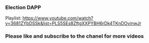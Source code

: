 ### Election DAPP

Playlist: https://www.youtube.com/watch?v=3681ZYbDSSk&list=PLS5SEs8ZftgXXPYBH6rDk4TKnDOvinwJr

### Please like and subscribe to the chanel for more videos